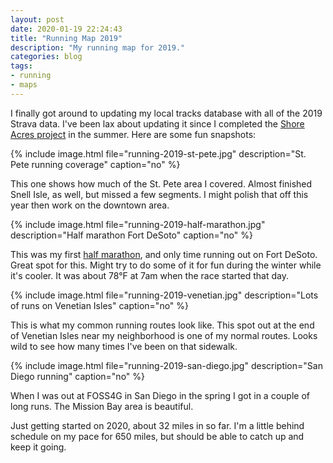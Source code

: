 ```yaml
---
layout: post
date: 2020-01-19 22:24:43
title: "Running Map 2019"
description: "My running map for 2019."
categories: blog
tags:
- running
- maps
---
```


I finally got around to updating my local tracks database with all of the 2019 Strava data. I've been lax about updating it since I completed the [Shore Acres project](/post/run-shore-acres-complete/ "Run Shore Acres: Complete") in the summer. Here are some fun snapshots:

{% include image.html file="running-2019-st-pete.jpg" description="St. Pete running coverage" caption="no" %}

This one shows how much of the St. Pete area I covered. Almost finished Snell Isle, as well, but missed a few segments. I might polish that off this year then work on the downtown area.

{% include image.html file="running-2019-half-marathon.jpg" description="Half marathon Fort DeSoto" caption="no" %}

This was my first [half marathon](/post/13-point-1/ "13.1"), and only time running out on Fort DeSoto. Great spot for this. Might try to do some of it for fun during the winter while it's cooler. It was about 78°F at 7am when the race started that day.

{% include image.html file="running-2019-venetian.jpg" description="Lots of runs on Venetian Isles" caption="no" %}

This is what my common running routes look like. This spot out at the end of Venetian Isles near my neighborhood is one of my normal routes. Looks wild to see how many times I've been on that sidewalk.

{% include image.html file="running-2019-san-diego.jpg" description="San Diego running" caption="no" %}

When I was out at FOSS4G in San Diego in the spring I got in a couple of long runs. The Mission Bay area is beautiful.

Just getting started on 2020, about 32 miles in so far. I'm a little behind schedule on my pace for 650 miles, but should be able to catch up and keep it going.
